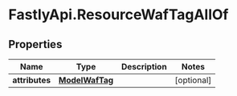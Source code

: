 # FastlyApi.ResourceWafTagAllOf

## Properties

Name | Type | Description | Notes
------------ | ------------- | ------------- | -------------
**attributes** | [**ModelWafTag**](ModelWafTag.md) |  | [optional] 


